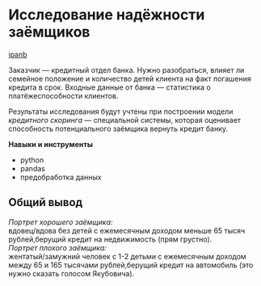 # Исследование надёжности заёмщиков

[ipanb](https://github.com/AnastasiyaVRd/Portfolio-RU/blob/main/%D0%A1redit%20scoring/credit%20scoring.ipynb)

Заказчик — кредитный отдел банка. Нужно разобраться, влияет ли семейное положение и количество детей клиента на факт погашения кредита в срок. Входные данные от банка — статистика о платёжеспособности клиентов.

Результаты исследования будут учтены при построении модели *кредитного скоринга* — специальной системы, которая оценивает способность потенциального заёмщика вернуть кредит банку.

**Навыки и инструменты**   
 - python   
 - pandas   
 - предобработка данных
 
 ## Общий вывод
*Портрет хорошего заёмщика:*    
вдовец/вдова без детей с ежемесячным доходом меньше 65 тысяч рублей,берущий кредит на недвижимость (прям грустно).   
*Портрет плохого заёмщика:*    
жентатый/замужний человек с 1-2 детьми с ежемесячным доходом между 65 и 165 тысячами рублей,берущий кредит на автомобиль (это нужно сказать голосом Якубовича).

